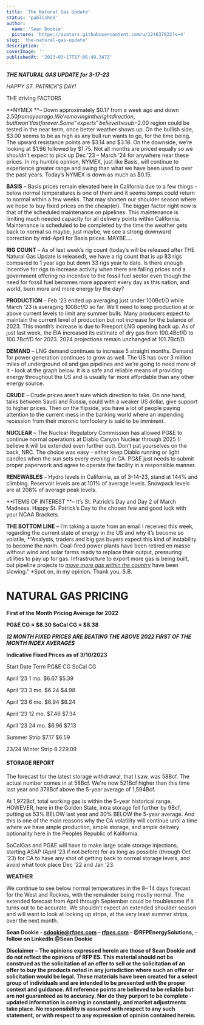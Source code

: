 ```yaml
---
title: 'The Natural Gas Update'
status: 'published'
author:
  name: 'Sean Dookie'
  picture: 'https://avatars.githubusercontent.com/u/124637922?v=4'
slug: 'the-natural-gas-update'
description: ''
coverImage: ''
publishedAt: '2023-03-17T17:06:49.347Z'
---
```


***THE NATURAL GAS UPDATE for 3-17-23***



*HAPPY ST. PATRICK’S DAY!*

THE driving FACTORS

**NYMEX **– Down approximately $0.17 from a week ago and down $2.50 from a year ago. We’re moving in the right direction, but it won’t last forever. Some “experts” believe the sub-$2.00 region could be tested in the near term, once better weather shows up. On the bullish side, $3.00 seems to be as high as any bull run wants to go, for the time being. The upward resistance points are $3.14 and $3.18. On the downside, we’re looking at $1.96 followed by $1.75. Not all months are priced equally so we shouldn’t expect to pick up Dec ’23 – March ’24 for anywhere near these prices. In my humble opinion, NYMEX, just like Basis, will continue to experience greater range and swing than what we have been used to over the past years. Today’s NYMEX is down as much as $0.15.

**BASIS** – Basis prices remain elevated here in California due to a few things - below normal temperatures is one of them and it seems temps could return to normal within a few weeks. That may shorten our shoulder season where we hope to buy fixed prices on the cheap(er). The bigger factor right now is that of the scheduled maintenance on pipelines. This maintenance is limiting much needed capacity for all delivery points within California. Maintenance is scheduled to be completed by the time the weather gets back to normal so maybe, just maybe, we see a strong downward correction by mid-April for Basis prices. MAYBE….

**RIG COUNT** – As of last week’s rig count (today’s will be released after THE Natural Gas Update is released), we have a rig count that is up 83 rigs compared to 1 year ago but down 33 rigs year to date. Is there enough incentive for rigs to increase activity when there are falling prices and a government offering no incentive to the fossil fuel sector even though the need for fossil fuel becomes more apparent every day as this nation, and world, burn more and more energy by the day?

**PRODUCTION** – Feb ‘23 ended up averaging just under 100Bcf/D while March ’23 is averaging 100Bcf/D so far. We’ll need to keep production at or above current levels to limit any summer bulls. Many producers expect to maintain the current level of production but not increase for the balance of 2023. This month’s increase is due to Freeport LNG opening back up. As of just last week, the EIA increased its estimate of dry gas from 100.4Bcf/D to 100.7Bcf/D for 2023. 2024 projections remain unchanged at 101.7Bcf/D.

**DEMAND** – LNG demand continues to increase 5 straight months. Demand for power generation continues to grow as well. The US has over 3 million miles of underground oil and gas pipelines and we’re going to need more of it – look at the graph below. It is a safe and reliable means of providing energy throughout the US and is usually far more affordable than any other energy source.



**CRUDE** – Crude prices aren’t sure which direction to take. On one hand, talks between Saudi and Russia, could with a weaker US dollar, give support to higher prices. Then on the flipside, you have a lot of people paying attention to the current mess in the banking world where an impending recession from their moronic tomfoolery is said to be imminent.

**NUCLEAR** – The Nuclear Regulatory Commission has allowed PG&E to continue normal operations at Diablo Canyon Nuclear through 2025 (I believe it will be extended even further out). Don’t pat yourselves on the back, NRC. The choice was easy - either keep Diablo running or light candles when the sun sets every evening in CA. PG&E just needs to submit proper paperwork and agree to operate the facility in a responsible manner.

**RENEWABLES** – Hydro levels in California, as of 3-14-23, stand at 144% and climbing. Reservoir levels are at 101% of average levels. Snowpack levels are at 208% of average peak levels.

**ITEMS OF INTEREST **– It’s St. Patrick’s Day and Day 2 of March Madness. Happy St. Patrick’s Day to the chosen few and good luck with your NCAA Brackets.

**THE BOTTOM LINE** – I’m taking a quote from an email I received this week, regarding the current state of energy in the US and why it’s become so volatile, *“Analysts, traders and big gas buyers expect this kind of instability to become the norm. Coal-fired power plants have been retired en masse without wind and solar farms ready to replace their output, pressuring utilities to pay up for gas. Infrastructure to export more gas is being built, but pipeline projects to *[*move more gas within the country*](https://www.wsj.com/livecoverage/stock-market-today-03-02-2023/card/pipeline-projects-to-move-gas-between-states-slowed-to-a-trickle-last-year-0zzQNWbItqgo4lEf5hwZ?mod=article_inline)* have been slowing.” *Spot on, in my opinion. Thank you, S.B.

# **NATURAL GAS PRICING**

**First of the Month Pricing Average for 2022**

**PG&E CG = $8.30 SoCal CG = $8.38**

***12 MONTH FIXED PRICES ARE BEATING THE ABOVE 2022 FIRST OF THE MONTH INDEX AVERAGES***

**Indicative Fixed Prices as of 3/10/2023**

Start Date Term PG&E CG SoCal CG

April ’23 1 mo. $6.67 $5.39

April ’23 3 mo. $6.24 $4.98

April ’23 6 mo. $6.94 $6.24

April ’23 12 mo. $7.46 $7.34

April ’23 24 mo. $6.96 $7.13

Summer Strip $7.17 $6.59

23/24 Winter Strip $8.22 $9.09

#### **STORAGE REPORT**

The forecast for the latest storage withdrawal, that I saw, was 58Bcf. The actual number comes in at 58Bcf. We're now 521Bcf higher than this time last year and 378Bcf above the 5-year average of 1,594Bcf.<br>

At 1,972Bcf, total working gas is within the 5-year historical range. HOWEVER, here in the Golden State, intra storage fell further by 9Bcf, putting us 53% BELOW last year and 30% BELOW the 5-year average. And this is one of the main reasons why the CA volatility will continue until a time where we have ample production, ample storage, and ample delivery optionality here in the Peoples Republic of Kalifornia.

SoCalGas and PG&E will have to make large scale storage injections, starting ASAP (April ’23 if not before) for as long as possible (through Oct ’23) for CA to have any shot of getting back to normal storage levels, and avoid what took place Dec ’22 and Jan ’23.

**WEATHER**

We continue to see below normal temperatures in the 8– 14 days forecast for the West and Rockies, with the remainder being mostly normal. The extended forecast from April through September could be troublesome if it turns out to be accurate. We shouldn’t expect an extended shoulder season and will want to look at locking up strips, at the very least summer strips, over the next month.





**Sean Dookie - **[**sdookie@rfpes.com**](mailto:sdookie@rfpes.com)** – **[**rfpes.com**](http://rfpes.com)** \- @RFPEnergySolutions, - follow on LinkedIn @Sean Dookie**

**Disclaimer – The opinions expressed herein are those of Sean Dookie and do not reflect the opinions of RFP ES. This material should not be construed as the solicitation of an offer to sell or the solicitation of an offer to buy the products noted in any jurisdiction where such an offer or solicitation would be legal. These materials have been created for a select group of individuals and are intended to be presented with the proper context and guidance. All reference points are believed to be reliable but are not guaranteed as to accuracy. Nor do they purport to be complete - updated information is coming in constantly, and market adjustments take place. No responsibility is assumed with respect to any such statement, or with respect to any expression of opinion contained herein.**



